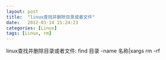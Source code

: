 ```yaml
---
layout: post
title:  "linux查找并删除目录或者文件"
date:   2012-03-14 15:24:23
categories: [Linux]
tags: [Linux, rm]
---
```


linux查找并删除目录或者文件: find 目录 -name 名称|xargs rm -rf